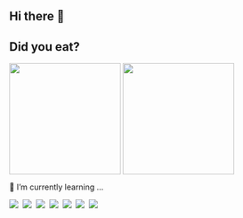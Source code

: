 ## Hi there 👋

<!--
**ungpyolee/ungpyolee** is a ✨ _special_ ✨ repository because its `README.md` (this file) appears on your GitHub profile.

Here are some ideas to get you started:
<!-- 타이틀 -->
<h2>Did you eat?</h2>
<!-- 내용 -->

<div>
  <img height=200 align="center" src="https://github-readme-stats.vercel.app/api?username=ungpyolee" />
  <img height=200 align="center" src="https://github-readme-stats.vercel.app/api/top-langs?username=ungpyolee&layout=compact&langs_count=8&card_width=320" />
</div>
<!-- 🔭 I’m currently working on ...-->
<p >
🌱 I’m currently learning ...
</p>
<div>
  <img src="https://img.shields.io/badge/react-20232a.svg?style=for-the-badge&logo=react&logoColor=61DAFB" />&nbsp
<img src="https://img.shields.io/badge/typescript-007ACC.svg?style=for-the-badge&logo=typescript&logoColor=white" />&nbsp
  <img src="https://img.shields.io/badge/javascript-F7DF1E.svg?style=for-the-badge&logo=javascript&logoColor=20232a" />&nbsp
  <img src="https://img.shields.io/badge/tailwindcss-1daabb.svg?style=for-the-badge&logo=tailwind-css&logoColor=white" />&nbsp
  <img src="https://img.shields.io/badge/styled--components-DB7093?style=for-the-badge&logo=styled-components&logoColor=ffd35b" />&nbsp
  <img src="https://img.shields.io/badge/html5-E34F26.svg?style=for-the-badge&logo=html5&logoColor=white" />&nbsp
  <img src="https://img.shields.io/badge/css3-1572B6.svg?style=for-the-badge&logo=css3&logoColor=white" />&nbsp
</div>

<!--- 👯 I’m looking to collaborate on ...-->
<!--- 🤔 I’m looking for help with ...-->
<!--- 💬 Ask me about ...-->
<!--- 📫 How to reach me: ...-->
<!--- 😄 Pronouns: ...-->
<!--- ⚡ Fun fact: ...-->
